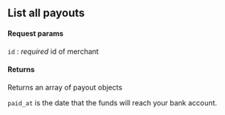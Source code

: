 ## List all payouts

#### Request params

`id`
:    _required_ id of merchant

#### Returns

Returns an array of payout objects

`paid_at` is the date that the funds will reach your bank account.